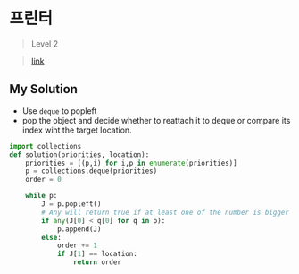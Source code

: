 # 프린터

> Level 2

> [link](https://programmers.co.kr/learn/courses/30/lessons/42587)

## My Solution

- Use `deque` to popleft
- pop the object and decide whether to reattach it to deque or compare its index wiht the target location.

```python
import collections
def solution(priorities, location):
    priorities = [(p,i) for i,p in enumerate(priorities)]
    p = collections.deque(priorities)
    order = 0

    while p:
        J = p.popleft()
        # Any will return true if at least one of the number is bigger
        if any(J[0] < q[0] for q in p):
            p.append(J)
        else:
            order += 1
            if J[1] == location:
                return order
```
